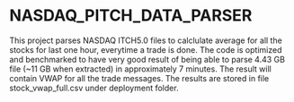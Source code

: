 # NASDAQ_PITCH_DATA_PARSER

This project parses NASDAQ ITCH5.0 files to calclulate average for all the stocks for last one hour, everytime a trade is done. The code is optimized and benchmarked to have very good result of being able to parse 4.43 GB file (~11 GB when extracted) in approximately 7 minutes. The result will contain VWAP for all the trade messages. The results are stored in file stock_vwap_full.csv under deployment folder.
